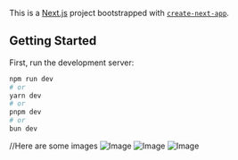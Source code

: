 This is a [Next.js](https://nextjs.org/) project bootstrapped with [`create-next-app`](https://github.com/vercel/next.js/tree/canary/packages/create-next-app).

## Getting Started

First, run the development server:

```bash
npm run dev
# or
yarn dev
# or
pnpm dev
# or
bun dev
```
//Here are some images
![Image](https://github.com/user-attachments/assets/bab72b6e-64b2-40bb-9b87-c00278cf9763)
![Image](https://github.com/user-attachments/assets/213fd047-e89c-4934-a96f-6dd12489c37a)
![Image](https://github.com/user-attachments/assets/74e3448d-db81-4638-8aba-5e459b6124c2)
